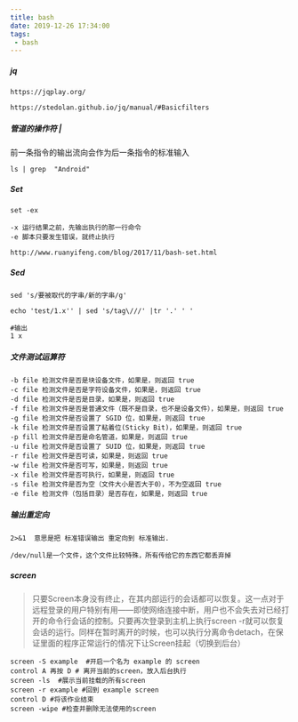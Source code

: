 ```yaml
---
title: bash
date: 2019-12-26 17:34:00
tags:
 - bash
---
```

##### jq
```
https://jqplay.org/

https://stedolan.github.io/jq/manual/#Basicfilters
```


##### 管道的操作符 |

前一条指令的输出流向会作为后一条指令的标准输入
```
ls | grep  "Android"
```


##### Set
```
set -ex

-x 运行结果之前，先输出执行的那一行命令
-e 脚本只要发生错误，就终止执行

http://www.ruanyifeng.com/blog/2017/11/bash-set.html
```


##### Sed

```
sed 's/要被取代的字串/新的字串/g'

echo 'test/1.x'' | sed 's/tag\///' |tr '.' ' '

#输出
1 x
```

##### 文件测试运算符
```
-b file	检测文件是否是块设备文件，如果是，则返回 true
-c file	检测文件是否是字符设备文件，如果是，则返回 true
-d file	检测文件是否是目录，如果是，则返回 true
-f file	检测文件是否是普通文件（既不是目录，也不是设备文件），如果是，则返回 true
-g file	检测文件是否设置了 SGID 位，如果是，则返回 true
-k file	检测文件是否设置了粘着位(Sticky Bit)，如果是，则返回 true
-p fill	检测文件是否是命名管道，如果是，则返回 true
-u file	检测文件是否设置了 SUID 位，如果是，则返回 true
-r file	检测文件是否可读，如果是，则返回 true
-w file	检测文件是否可写，如果是，则返回 true
-x file	检测文件是否可执行，如果是，则返回 true
-s file	检测文件是否为空（文件大小是否大于0），不为空返回 true
-e file	检测文件（包括目录）是否存在，如果是，则返回 true
```

##### 输出重定向
```
2>&1  意思是把 标准错误输出 重定向到 标准输出.

/dev/null是一个文件，这个文件比较特殊，所有传给它的东西它都丢弃掉
```

##### screen

> 只要Screen本身没有终止，在其内部运行的会话都可以恢复。这一点对于远程登录的用户特别有用——即使网络连接中断，用户也不会失去对已经打开的命令行会话的控制。只要再次登录到主机上执行screen -r就可以恢复会话的运行。同样在暂时离开的时候，也可以执行分离命令detach，在保证里面的程序正常运行的情况下让Screen挂起（切换到后台）
```
screen -S example  #开启一个名为 example 的 screen
control A 再按 D # 离开当前的screen，放入后台执行
screen -ls  #展示当前挂载的所有screen
screen -r example #回到 example screen
control D #将该作业结束
screen -wipe #检查并删除无法使用的screen
```
